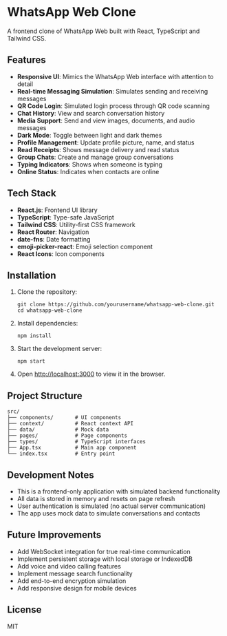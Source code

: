 # WhatsApp Web Clone

A frontend clone of WhatsApp Web built with React, TypeScript and Tailwind CSS.

## Features

- **Responsive UI**: Mimics the WhatsApp Web interface with attention to detail
- **Real-time Messaging Simulation**: Simulates sending and receiving messages
- **QR Code Login**: Simulated login process through QR code scanning
- **Chat History**: View and search conversation history
- **Media Support**: Send and view images, documents, and audio messages
- **Dark Mode**: Toggle between light and dark themes
- **Profile Management**: Update profile picture, name, and status
- **Read Receipts**: Shows message delivery and read status
- **Group Chats**: Create and manage group conversations
- **Typing Indicators**: Shows when someone is typing
- **Online Status**: Indicates when contacts are online

## Tech Stack

- **React.js**: Frontend UI library
- **TypeScript**: Type-safe JavaScript
- **Tailwind CSS**: Utility-first CSS framework
- **React Router**: Navigation
- **date-fns**: Date formatting
- **emoji-picker-react**: Emoji selection component
- **React Icons**: Icon components

## Installation

1. Clone the repository:
   ```
   git clone https://github.com/yourusername/whatsapp-web-clone.git
   cd whatsapp-web-clone
   ```

2. Install dependencies:
   ```
   npm install
   ```

3. Start the development server:
   ```
   npm start
   ```

4. Open [http://localhost:3000](http://localhost:3000) to view it in the browser.

## Project Structure

```
src/
├── components/       # UI components
├── context/          # React context API
├── data/             # Mock data
├── pages/            # Page components
├── types/            # TypeScript interfaces
├── App.tsx           # Main app component
└── index.tsx         # Entry point
```

## Development Notes

- This is a frontend-only application with simulated backend functionality
- All data is stored in memory and resets on page refresh
- User authentication is simulated (no actual server communication)
- The app uses mock data to simulate conversations and contacts

## Future Improvements

- Add WebSocket integration for true real-time communication
- Implement persistent storage with local storage or IndexedDB
- Add voice and video calling features
- Implement message search functionality
- Add end-to-end encryption simulation
- Add responsive design for mobile devices

## License

MIT
